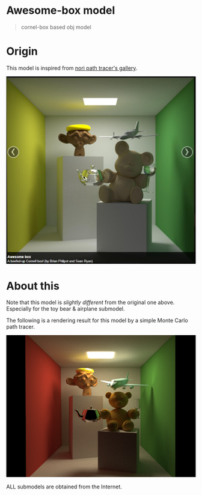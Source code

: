 # Awesome-box model
> cornel-box based obj model

# Origin
This model is inspired from [nori path tracer's gallery](http://www.cs.cornell.edu/courses/cs6630/2012sp/nori/).  

![](original-box.png)

# About this
Note that this model is *slightly different* from the original one above. Especially for the toy bear & airplane submodel.

The following is a rendering result for this model by a simple Monte Carlo path tracer.

![](preview.png)

ALL submodels are obtained from the Internet.